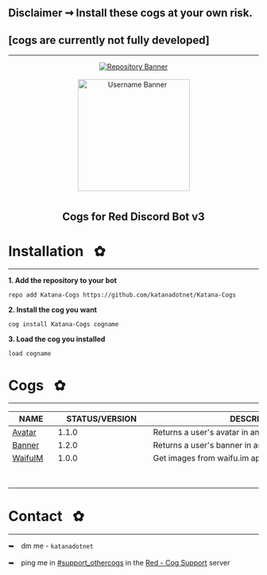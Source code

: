 ## Disclaimer ⇝ Install these cogs at your own risk. <br />
## [cogs are currently not fully developed]
---
<!-- UP  -->
<p align="center">
  <a href="https://github.com/katanadotnet/Katana-Cogs">
    <img src="https://i.imgur.com/xc6nNds.png" alt="Repository Banner"/>
  </a>
  <br/> <br/>
      <a href="https://discord.com/channels/@me">
        <img align="center" src="https://i.imgur.com/DPcFr7U.png" alt="Username Banner" width="225"/>
    </a>
  <h1 align="center"></h1>
  <h2><p align="center">Cogs for Red Discord Bot v3</h2>
      <p align="center">
</p>

# Installation⠀✿
---
**1. Add the repository to your bot**
```text
repo add Katana-Cogs https://github.com/katanadotnet/Katana-Cogs
```
**2. Install the cog you want**
```text
cog install Katana-Cogs cogname
```
**3. Load the cog you installed**
```text
load cogname
```

# Cogs⠀✿
---
| NAME        | STATUS/VERSION   | DESCRIPTION                                       |
|-------------|------------------|---------------------------------------------------|
| [Avatar](avatar/)      | 1.1.0      | Returns a user's avatar in an embed                 |
| [Banner](banner/)      | 1.2.0      | Returns a user's banner in an embed                 |
| [WaifuIM](waifuim/)    | 1.0.0      | Get images from waifu.im api (credits: PhantomNimbi)|
|⠀   ⠀                   |⠀⠀⠀⠀⠀⠀⠀⠀⠀⠀⠀⠀⠀⠀⠀|⠀⠀⠀⠀ ⠀⠀⠀⠀⠀⠀⠀                                 |

# Contact⠀✿
---
➥ dm me - `katanadotnet`
<br /> <br/>
➥ ping me in [#support_othercogs](https://discord.com/channels/240154543684321280/240212783503900673) in the [Red - Cog Support](https://discord.gg/red-cog-support-240154543684321280) server
